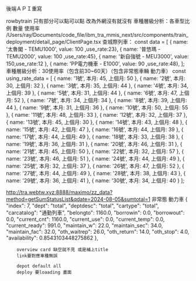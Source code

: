 後端ＡＰＩ重寫

rowbytrain 只有部分可以點可以點
改為外網沒有就沒有
車種層級分析：各車型比例 數量 使用率
/Users/ray/Documents/code_file/ibm_tra_mmis_next/src/components/train_deployment/detail_page/ClientPage.tsx
查城際列車：
const data = [
  { name: '太魯閣 - TEMU1000', value: 100 ,use_rate:23},
  { name: '普悠瑪 - TEMU2000', value: 100 ,use_rate:45},
  { name: '新自強號 - MEU3000', value: 150,use_rate:12 },
  { name: 'PP電力機車 - E1000', value: 90 ,use_rate:48},
];
車種層級分析：30使用率（包含前30~60天）（包含非常態車輛 動力車）
const using_rate_data = [
  { name: '1號', 本月: 45, 上個月: 50 },
  { name: '2號', 本月: 30, 上個月: 32 },
  { name: '3號', 本月: 35, 上個月: 44 },
  { name: '4號', 本月: 34, 上個月: 39 },
  { name: '5號', 本月: 31, 上個月: 44 },
  { name: '6號', 本月: 47, 上個月: 52 },
  { name: '7號', 本月: 34, 上個月: 34 },
  { name: '8號', 本月: 39, 上個月: 44 },
  { name: '9號', 本月: 31, 上個月: 36 },
  { name: '10號', 本月: 50, 上個月: 55 },
  { name: '11號', 本月: 48, 上個月: 33 },
  { name: '12號', 本月: 32, 上個月: 37 },
  { name: '13號', 本月: 45, 上個月: 30 },
  { name: '14號', 本月: 43, 上個月: 48 },
  { name: '15號', 本月: 42, 上個月: 47 },
  { name: '16號', 本月: 44, 上個月: 39 },
  { name: '17號', 本月: 44, 上個月: 49 },
  { name: '18號', 本月: 33, 上個月: 38 },
  { name: '19號', 本月: 36, 上個月: 31 },
  { name: '20號', 本月: 46, 上個月: 31 },
  { name: '21號', 本月: 45, 上個月: 50 },
  { name: '22號', 本月: 32, 上個月: 57 },
  { name: '23號', 本月: 46, 上個月: 51 },
  { name: '24號', 本月: 44, 上個月: 49 },
  { name: '25號', 本月: 32, 上個月: 37 },
  { name: '26號', 本月: 47, 上個月: 52 },
  { name: '27號', 本月: 44, 上個月: 49 },
  { name: '28號', 本月: 38, 上個月: 43 },
  { name: '29號', 本月: 36, 上個月: 41 },
  { name: '30號', 本月: 34, 上個月: 40 }
];

http://tra.webtw.xyz:8888/maximo/zz_data?method=getSumStatusList&qdate=2024-08-05&sumtotal=1
非常態 動力車
{
            "index": 7,
            "dept": "total",
            "deptdesc": "total",
            "cartype": "total",
            "carcatalog": "通勤列車",
            "belongto": 1160.0,
            "borrowin": 0.0,
            "borrowout": 0.0,
            "current_cnt": 1160.0,
            "current_use": 0.0,
            "current_temp": 0.0,
            "current_ready": 991.0,
            "maintain_w": 22.0,
            "maintain_sec": 34.0,
            "maintain_fac": 32.0,
            "oth_waitrep": 26.0,
            "oth_return": 14.0,
            "oth_stop": 4.0,
            "availability": 0.8543103448275862
        },

        overview card 缺空就不見 或是補上title
        link要對應車種無誤

        depot default all
        deploy 要loaading 畫面